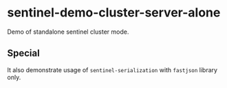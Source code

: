 # sentinel-demo-cluster-server-alone

Demo of standalone sentinel cluster mode.

## Special

It also demonstrate usage of `sentinel-serialization` with `fastjson` library only.
